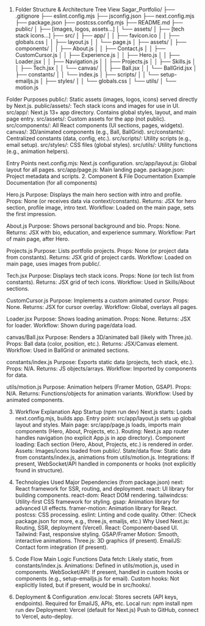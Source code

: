 1. Folder Structure & Architecture
Tree View
Sagar_Portfolio/
├── .gitignore
├── eslint.config.mjs
├── jsconfig.json
├── next.config.mjs
├── package.json
├── postcss.config.mjs
├── README.md
├── public/
│   ├── [images, logos, assets...]
│   └── assets/
│       ├── [tech stack icons...]
├── src/
│   ├── app/
│   │   ├── favicon.ico
│   │   ├── globals.css
│   │   ├── layout.js
│   │   └── page.js
│   ├── assets/
│   ├── components/
│   │   ├── About.js
│   │   ├── Contact.js
│   │   ├── CustomCursor.js
│   │   ├── Experience.js
│   │   ├── Hero.js
│   │   ├── Loader.jsx
│   │   ├── Navigation.js
│   │   ├── Projects.js
│   │   ├── Skills.js
│   │   ├── Tech.jsx
│   │   └── canvas/
│   │       ├── Ball.jsx
│   │       └── BallGrid.jsx
│   ├── constants/
│   │   └── index.js
│   ├── scripts/
│   │   └── setup-emailjs.js
│   ├── styles/
│   │   └── globals.css
│   └── utils/
│       └── motion.js

Folder Purposes
public/: Static assets (images, logos, icons) served directly by Next.js.
public/assets/: Tech stack icons and images for use in UI.
src/app/: Next.js 13+ app directory. Contains global styles, layout, and main page entry.
src/assets/: Custom assets for the app (not public).
src/components/: All React components (UI sections, pages, widgets).
canvas/: 3D/animated components (e.g., Ball, BallGrid).
src/constants/: Centralized constants (data, config, etc.).
src/scripts/: Utility scripts (e.g., email setup).
src/styles/: CSS files (global styles).
src/utils/: Utility functions (e.g., animation helpers).

Entry Points
next.config.mjs: Next.js configuration.
src/app/layout.js: Global layout for all pages.
src/app/page.js: Main landing page.
package.json: Project metadata and scripts.
2. Component & File Documentation
Example Documentation (for all components)

Hero.js
Purpose: Displays the main hero section with intro and profile.
Props: None (or receives data via context/constants).
Returns: JSX for hero section, profile image, intro text.
Workflow: Loaded on the main page, sets the first impression.

About.js
Purpose: Shows personal background and bio.
Props: None.
Returns: JSX with bio, education, and experience summary.
Workflow: Part of main page, after Hero.

Projects.js
Purpose: Lists portfolio projects.
Props: None (or project data from constants).
Returns: JSX grid of project cards.
Workflow: Loaded on main page, uses images from public/.

Tech.jsx
Purpose: Displays tech stack icons.
Props: None (or tech list from constants).
Returns: JSX grid of tech icons.
Workflow: Used in Skills/About sections.

CustomCursor.js
Purpose: Implements a custom animated cursor.
Props: None.
Returns: JSX for cursor overlay.
Workflow: Global, overlays all pages.

Loader.jsx
Purpose: Shows loading animation.
Props: None.
Returns: JSX for loader.
Workflow: Shown during page/data load.

canvas/Ball.jsx
Purpose: Renders a 3D/animated ball (likely with Three.js).
Props: Ball data (color, position, etc.).
Returns: JSX/Canvas element.
Workflow: Used in BallGrid or animated sections.

constants/index.js
Purpose: Exports static data (projects, tech stack, etc.).
Props: N/A.
Returns: JS objects/arrays.
Workflow: Imported by components for data.

utils/motion.js
Purpose: Animation helpers (Framer Motion, GSAP).
Props: N/A.
Returns: Functions/objects for animation variants.
Workflow: Used by animated components.

3. Workflow Explanation
App Startup (npm run dev)
Next.js starts: Loads next.config.mjs, builds app.
Entry point: src/app/layout.js sets up global layout and styles.
Main page: src/app/page.js loads, imports main components (Hero, About, Projects, etc.).
Routing: Next.js app router handles navigation (no explicit App.js in app directory).
Component loading: Each section (Hero, About, Projects, etc.) is rendered in order.
Assets: Images/icons loaded from public/.
State/data flow: Static data from constants/index.js, animations from utils/motion.js.
Integrations: If present, WebSocket/API handled in components or hooks (not explicitly found in structure).

4. Technologies Used
Major Dependencies (from package.json)
next: React framework for SSR, routing, and deployment.
react: UI library for building components.
react-dom: React DOM rendering.
tailwindcss: Utility-first CSS framework for styling.
gsap: Animation library for advanced UI effects.
framer-motion: Animation library for React.
postcss: CSS processing.
eslint: Linting and code quality.
Other: (Check package.json for more, e.g., three.js, emailjs, etc.)
Why Used
Next.js: Routing, SSR, deployment (Vercel).
React: Component-based UI.
Tailwind: Fast, responsive styling.
GSAP/Framer Motion: Smooth, interactive animations.
Three.js: 3D graphics (if present).
EmailJS: Contact form integration (if present).

5. Code Flow
Main Logic Functions
Data fetch: Likely static, from constants/index.js.
Animations: Defined in utils/motion.js, used in components.
WebSocket/API: If present, handled in custom hooks or components (e.g., setup-emailjs.js for email).
Custom hooks: Not explicitly listed, but if present, would be in src/hooks/.

7. Deployment & Configuration
.env.local: Stores secrets (API keys, endpoints). Required for EmailJS, APIs, etc.
Local run:
npm install
npm run dev
Deployment:
Vercel (default for Next.js)
Push to GitHub, connect to Vercel, auto-deploy.
